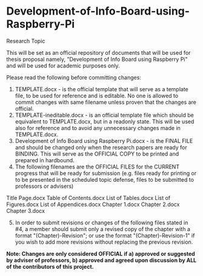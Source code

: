 # Development-of-Info-Board-using-Raspberry-Pi
Research Topic

This will be set as an official repository of documents that will be used for thesis proposal namely, "Development of Info Board using Raspberry Pi" and will be used for academic purposes only.

Please read the following before committing changes:

1. TEMPLATE.docx - is the official template that will serve as a template file, to be used for reference and is editable. No one is allowed to commit changes with same filename unless proven that the changes are official.
2. TEMPLATE-ineditable.docx - is an official template file which should be equivalent to TEMPLATE.docx, but in a readonly state. This will be used also for reference and to avoid any unnecessary changes made in TEMPLATE.docx.
3. Development of Info Board using Raspberry Pi.docx -  is the FINAL FILE and should be changed only when the research papers are ready for BINDING. This will serve as the OFFICIAL COPY to be printed and prepared in hardbound.
4. The following filenames are the OFFICIAL FILES for the CURRENT progress that will be ready for submission (e.g. files ready for printing or to be presented in the scheduled topic defense, files to be submitted to professors or advisers)

Title Page.docx
Table of Contents.docx
List of Tables.docx
List of Figures.docx
List of Appendices.docx
Chapter 1.docx
Chapter 2.docx
Chapter 3.docx

5. In order to submit revisions or changes of the following files stated in #4, a member should submit only a revised copy of the chapter with a format "(Chapter)-Revision"; or use the format "(Chapter)-Revision-1" if you wish to add more revisions without replacing the previous revision.

**Note: Changes are only considered OFFICIAL if a) approved or suggested by adviser of professors, b) approved and agreed upon discussion by ALL of the contributors of this project.**
